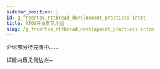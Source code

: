 ```yaml
---
sidebar_position: 1
id: g_freertos_rtthread_development_practices-intro
title: RTOS开发章节介绍
slug: /g_freertos_rtthread_development_practices-intro
---
```


介绍部分待完善中......

详情内容见侧边栏~